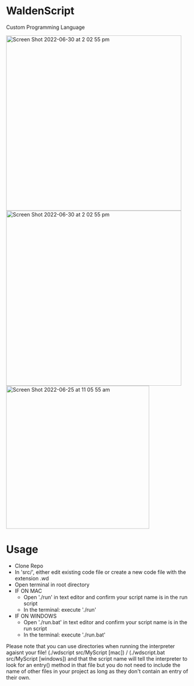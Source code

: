 # WaldenScript
Custom Programming Language

<img width="475" alt="Screen Shot 2022-06-30 at 2 02 55 pm" src="https://user-images.githubusercontent.com/20080981/176594516-4bc9830a-a3bc-4340-99aa-7d855a6023d7.png">
<img width="475" alt="Screen Shot 2022-06-30 at 2 02 55 pm" src="https://user-images.githubusercontent.com/20080981/175465045-e68ee66a-bc5b-4275-bc73-6b4173a2de6f.png">
<img width="388" alt="Screen Shot 2022-06-25 at 11 05 55 am" src="https://user-images.githubusercontent.com/20080981/175753532-87ba7610-fa36-4b83-9ebd-32836cd98d5f.png">

# Usage
- Clone Repo
- In 'src/', either edit existing code file or create a new code file with the extension .wd 
- Open terminal in root directory
- IF ON MAC
    - Open './run' in text editor and confirm your script name is in the run script
    - In the terminal: execute './run'
- IF ON WINDOWS
    - Open './run.bat' in text editor and confirm your script name is in the run script
    - In the terminal: execute './run.bat'
            
Please note that you can use directories when running the interpreter agaisnt your file! (./wdscript src/MyScript [mac]) / (./wdscript.bat src/MyScript [windows]) and that the script name will tell the interpreter to look for an entry() method in that file but you do not need to include the name of other files in your project as long as they don't contain an entry of their own.
